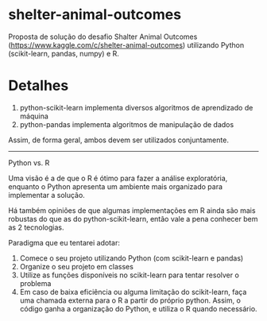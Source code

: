 # shelter-animal-outcomes
Proposta de solução do desafio Shalter Animal Outcomes (https://www.kaggle.com/c/shelter-animal-outcomes) utilizando Python (scikit-learn, pandas, numpy) e R.

# Detalhes

1) python-scikit-learn implementa diversos algoritmos de aprendizado de máquina
2) python-pandas implementa algoritmos de manipulação de dados

Assim, de forma geral, ambos devem ser utilizados conjuntamente.

---

Python vs. R

Uma visão é a de que o R é ótimo para fazer a análise exploratória, enquanto o Python apresenta um ambiente mais organizado para implementar a solução.

Há também opiniões de que algumas implementações em R ainda são mais robustas do que as do python-scikit-learn, então vale a pena conhecer bem as 2 tecnologias.

Paradigma que eu tentarei adotar:

1) Comece o seu projeto utilizando Python (com scikit-learn e pandas)
2) Organize o seu projeto em classes
3) Utilize as funções disponíveis no scikit-learn para tentar resolver o problema
4) Em caso de baixa eficiência ou alguma limitação do scikit-learn, faça uma chamada externa para o R a partir do próprio python. Assim, o código ganha a organização do Python, e utiliza o R quando necessário.
